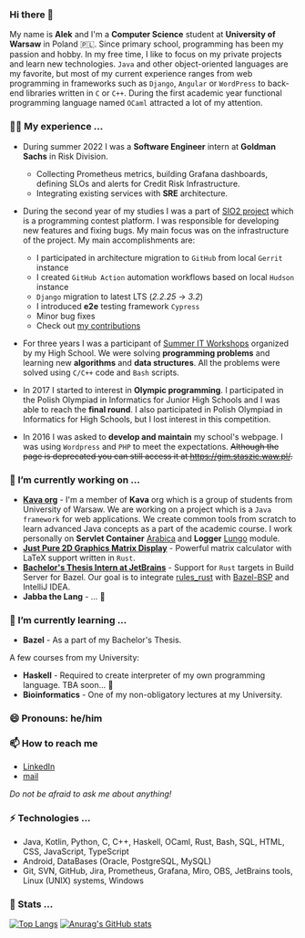### Hi there 👋

My name is **Alek** and I'm a **Computer Science** student at **University of Warsaw** in Poland 🇵🇱. Since primary school, programming has been my passion and hobby. In my free time, I like to focus on my private projects and learn new technologies. `Java` and other object-oriented languages are my favorite, but most of my current experience ranges from web programming in frameworks such as `Django`, `Angular` or `WordPress` to back-end libraries written in `C` or `C++`. During the first academic year functional programming language named `OCaml` attracted a lot of my attention.

### 👨‍💻 My experience ...
- During summer 2022 I was a **Software Engineer** intern at **Goldman Sachs** in Risk Division. 
  - Collecting Prometheus metrics, building Grafana dashboards, defining SLOs and alerts for Credit Risk Infrastructure.
  - Integrating existing services with **SRE** architecture.

- During the second year of my studies I was a part of [SIO2 project](https://github.com/sio2project/oioioi) which is a programming contest platform. I was responsible for developing new features and fixing bugs. My main focus was on the infrastructure of the project. My main accomplishments are:
  - I participated in architecture migration to `GitHub` from local `Gerrit` instance
  - I created `GitHub Action` automation workflows based on local `Hudson` instance
  - `Django` migration to latest LTS (*2.2.25* -> *3.2*)
  - I introduced **e2e** testing framework `Cypress`
  - Minor bug fixes
  - Check out [my contributions](https://github.com/sio2project/oioioi/commits?author=tudny)

- For three years I was a participant of [Summer IT Workshops](https://wwi.staszic.waw.pl/) organized by my High School. We were solving **programming problems** and learning new **algorithms** and **data structures**. All the problems were solved using `C/C++` code and `Bash` scripts. 

- In 2017 I started to interest in **Olympic programming**. I participated in the Polish Olympiad in Informatics for Junior High Schools and I was able to reach the **final round**. I also participated in Polish Olympiad in Informatics for High Schools, but I lost interest in this competition.

- In 2016 I was asked to **develop and maintain** my school's webpage. I was using `Wordpress` and `PHP` to meet the expectations. ~~Although the page is deprecated you can still access it at https://gim.staszic.waw.pl/.~~

### 🔭 I’m currently working on ...
- [**Kava org**](https://github.com/jaks-mimuw-kava-org/) - I'm a member of **Kava** org which is a group of students from University of Warsaw. We are working on a project which is a `Java framework` for web applications. We create common tools from scratch to learn advanced Java concepts as a part of the academic course. I work personally on **Servlet Container** [Arabica](https://github.com/jaks-mimuw-kava-org/Arabica) and **Logger** [Lungo](https://github.com/jaks-mimuw-kava-org/Lungo) module.
- [**Just Pure 2D Graphics Matrix Display**](https://github.com/mimuw-jnp2-rust/project-matrix-busters/) - Powerful matrix calculator with LaTeX support written in `Rust`.
- [**Bachelor's Thesis Intern at JetBrains**](https://github.com/zpp-This-is-fine/) - Support for `Rust` targets in Build Server for Bazel. Our goal is to integrate [rules_rust](https://github.com/bazelbuild/rules_rust) with [Bazel-BSP](https://github.com/JetBrains/bazel-bsp) and IntelliJ IDEA.
- **Jabba the Lang** - ... 🤫

### 🌱 I’m currently learning ...
- **Bazel** - As a part of my Bachelor's Thesis.

A few courses from my University:
- **Haskell** - Required to create interpreter of my own programming language. TBA soon... 🤫
- **Bioinformatics** - One of my non-obligatory lectures at my University.

### 😄 Pronouns: he/him
### 📫 How to reach me
- [LinkedIn](https://www.linkedin.com/in/aleksander-tudruj/)
- [mail](mailto:aleksanderwt+github@gmail.com)

*Do not be afraid to ask me about anything!*

### ⚡ Technologies ...
- Java, Kotlin, Python, C, C++, Haskell, OCaml, Rust, Bash, SQL, HTML, CSS, JavaScript, TypeScript
- Android, DataBases (Oracle, PostgreSQL, MySQL)
- Git, SVN, GitHub, Jira, Prometheus, Grafana, Miro, OBS, JetBrains tools, Linux (UNIX) systems, Windows


### 🎰 Stats ...
[![Top Langs](https://github-readme-stats.vercel.app/api/top-langs/?username=tudny&theme=transparent&count_private=true&exclude_repo=minix-task-template,SO-FileTrigger,SO-LCA,MIMUW-collection)](https://github.com/anuraghazra/github-readme-stats)
[![Anurag's GitHub stats](https://github-readme-stats.vercel.app/api?username=tudny&theme=transparent&count_private=true)](https://github.com/anuraghazra/github-readme-stats)


<!--
**tudny/tudny** is a ✨ _special_ ✨ repository because its `README.md` (this file) appears on your GitHub profile.

Here are some ideas to get you started:

- 🔭 I’m currently working on ...
- 🌱 I’m currently learning ...
- 👯 I’m looking to collaborate on ...
- 🤔 I’m looking for help with ...
- 💬 Ask me about ...
- 📫 How to reach me: ...
- 😄 Pronouns: ...
- ⚡ Fun fact: ...
-->
